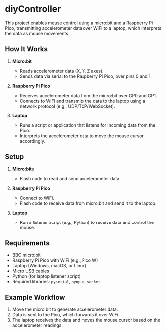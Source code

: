 # diyController

This project enables mouse control using a micro:bit and a Raspberry Pi Pico, transmitting accelerometer data over WiFi to a laptop, which interprets the data as mouse movements.

## How It Works

1. **Micro:bit**
	- Reads accelerometer data (X, Y, Z axes).
	- Sends data via serial to the Raspberry Pi Pico, over pins 0 and 1.

2. **Raspberry Pi Pico**
	- Receives accelerometer data from the micro:bit over GP0 and GP1.
	- Connects to WiFi and transmits the data to the laptop using a network protocol (e.g., UDP/TCP/WebSocket).

3. **Laptop**
	- Runs a script or application that listens for incoming data from the Pico.
	- Interprets the accelerometer data to move the mouse cursor accordingly.

## Setup

1. **Micro:bit**s
	- Flash code to read and send accelerometer data.

2. **Raspberry Pi Pico**
	- Connect to WiFi.
	- Flash code to receive data from micro:bit and send it to the laptop.

3. **Laptop**
	- Run a listener script (e.g., Python) to receive data and control the mouse.

## Requirements

- BBC micro:bit
- Raspberry Pi Pico with WiFi (e.g., Pico W)
- Laptop (Windows, macOS, or Linux)
- Micro USB cables
- Python (for laptop listener script)
- Required libraries: `pyserial`, `pynput`, `socket`

## Example Workflow

1. Move the micro:bit to generate accelerometer data.
2. Data is sent to the Pico, which forwards it over WiFi.
3. The laptop receives the data and moves the mouse cursor based on the accelerometer readings.

